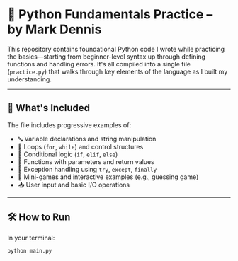 # 🐍 Python Fundamentals Practice – by Mark Dennis

This repository contains foundational Python code I wrote while practicing the basics—starting from beginner-level syntax up through defining functions and handling errors. It's all compiled into a single file (`practice.py`) that walks through key elements of the language as I built my understanding.

---

## 📘 What's Included

The file includes progressive examples of:

- 🔤 Variable declarations and string manipulation
- 🔁 Loops (`for`, `while`) and control structures
- 🧠 Conditional logic (`if`, `elif`, `else`)
- 🧩 Functions with parameters and return values
- 🛑 Exception handling using `try`, `except`, `finally`
- 🎯 Mini-games and interactive examples (e.g., guessing game)
- 📥 User input and basic I/O operations

---

## 🛠 How to Run

In your terminal:

```bash
python main.py
